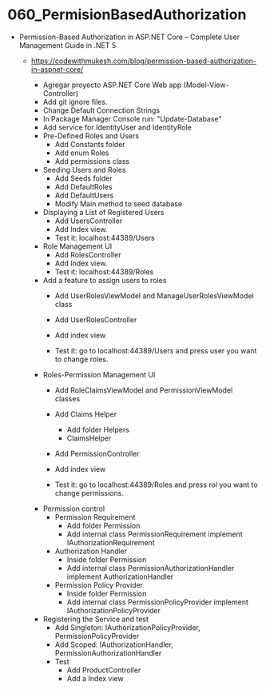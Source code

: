 # 060_PermisionBasedAuthorization

- Permission-Based Authorization in ASP.NET Core – Complete User Management Guide in .NET 5
	- https://codewithmukesh.com/blog/permission-based-authorization-in-aspnet-core/
		
		- Agregar proyecto ASP.NET Core Web app (Model-View-Controller)
		- Add git ignore files.
		- Change Default Connection Strings
		- In Package Manager Console run: "Update-Database"
		- Add service for IdentityUser and IdentityRole
		- Pre-Defined Roles and Users
			- Add Constants folder
			- Add enum Roles
			- Add permissions class
		- Seeding Users and Roles
			- Add Seeds folder
			- Add DefaultRoles
			- Add DefaultUsers
			- Modify Main method to seed database
		- Displaying a List of Registered Users
			- Add UsersController
			- Add Index view.
			- Test it: localhost:44389/Users
		- Role Management UI
			- Add RolesController
			- Add Index view.
			- Test it: localhost:44389/Roles
		- Add a feature to assign users to roles
			- Add UserRolesViewModel and ManageUserRolesViewModel class
			- Add UserRolesController
			- Add index view
			
			- Test it: go to localhost:44389/Users and press user you want to change roles.
		- Roles-Permission Management UI
			- Add RoleClaimsViewModel and PermissionViewModel classes
			- Add Claims Helper
				- Add folder Helpers
				- ClaimsHelper
			- Add PermissionController 
			- Add index view
			
			- Test it: go to localhost:44389/Roles and press rol you want to change permissions.
		- Permission control
			- Permission Requirement
				- Add folder Permission
				- Add internal class PermissionRequirement implement IAuthorizationRequirement
			- Authorization Handler
				- Inside folder Permission
				- Add internal class PermissionAuthorizationHandler implement AuthorizationHandler<PermissionRequirement>
			- Permission Policy Provider
				- Inside folder Permission
				- Add internal class PermissionPolicyProvider implement IAuthorizationPolicyProvider
		- Registering the Service and test
			- Add Singleton: IAuthorizationPolicyProvider, PermissionPolicyProvider
			- Add Scoped: IAuthorizationHandler, PermissionAuthorizationHandler
			- Test
				- Add ProductController
				- Add a Index view
		

